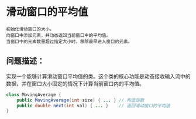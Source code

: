 # 滑动窗口的平均值
    初始化滑动窗口的大小。   
    向窗口中添加元素，并动态返回当前窗口中的平均值。  
    当窗口中的元素数量超过指定大小时，移除最早进入窗口的元素。  
## 问题描述：
实现一个能够计算滑动窗口平均值的类。这个类的核心功能是动态接收输入流中的数据，并在窗口大小固定的情况下计算当前窗口内的平均值。
```java
class MovingAverage {
    public MovingAverage(int size) { ... } // 构造函数
    public double next(int val) { ... }    // 返回滑动窗口的平均值
}
```


